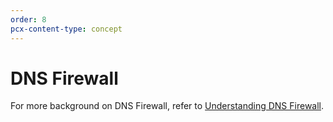 ```yaml
---
order: 8
pcx-content-type: concept
---
```


# DNS Firewall

For more background on DNS Firewall, refer to [Understanding DNS Firewall](https://support.cloudflare.com/hc/articles/218616807).